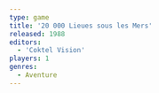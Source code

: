 ```yaml
---
type: game
title: '20 000 Lieues sous les Mers'
released: 1988
editors: 
  - 'Coktel Vision'
players: 1
genres:
  - Aventure
---
```

